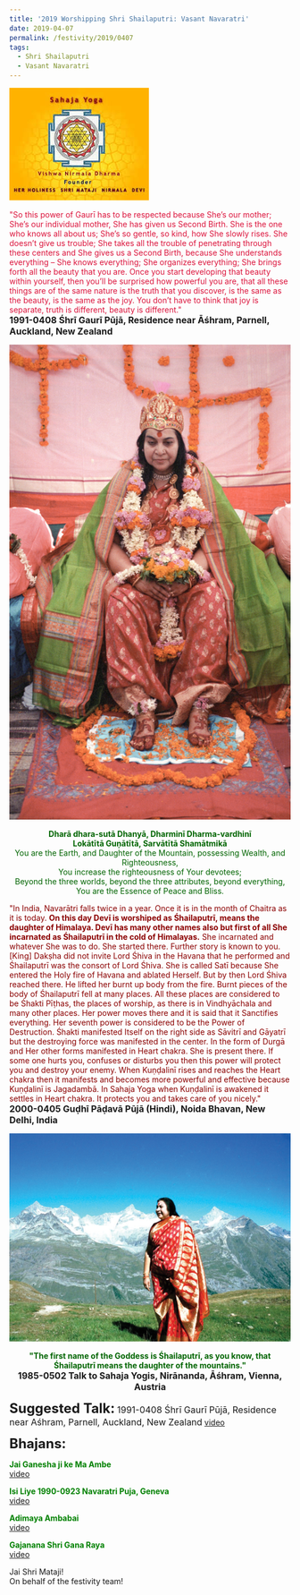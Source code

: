 ```yaml
---
title: '2019 Worshipping Shri Shailaputri: Vasant Navaratri'
date: 2019-04-07
permalink: /festivity/2019/0407
tags:
  - Shri Shailaputri
  - Vasant Navaratri
---
```


![PICTURE 1](/images/image1.png)

<p>
<font color="Crimson">"So this power of Gaurī has to be respected because She’s our mother; She’s our individual mother, She has given us Second Birth. She is the one who knows all about us; She’s so gentle, so kind, how She slowly rises. She doesn’t give us trouble; She takes all the trouble of penetrating through these centers and She gives us a Second Birth, because She understands everything – She knows everything; She organizes everything; She brings forth all the beauty that you are. Once you start developing that beauty within yourself, then you’ll be surprised how powerful you are, that all these things are of the same nature is the truth that you discover, is the same as the beauty, is the same as the joy. You don’t have to think that joy is separate, truth is different, beauty is different."</font><br>
<font size="+0"><b>1991-0408 Śhrī Gaurī Pūjā, Residence near Āśhram, Parnell, Auckland, New Zealand</b></font>
</p>

<div style="text-align: center"><img src="/images/image70.png" /></div>

<p style="color:DarkGreen; text-align:center;">
<b>Dharā dhara-sutā Dhanyā, Dharminī Dharma-vardhinī<br>
Lokātītā Guṇātītā, Sarvātītā Shamātmikā</b><br>
You are the Earth, and Daughter of the Mountain, possessing Wealth, and Righteousness,<br>
You increase the righteousness of Your devotees;<br>
Beyond the three worlds, beyond the three attributes, beyond everything,<br>
You are the Essence of Peace and Bliss.<br>
</p>

<p>
<font color="DarkRed">"In India, Navarātri falls twice in a year. Once it is in the month of Chaitra as it is today. <b>On this day Devī is worshiped as Śhailaputrī, means the daughter of Himalaya. Devī has many other names also but first of all She incarnated as Śhailaputrī in the cold of Himalayas.</b> She incarnated and whatever She was to do. She started there. Further story is known to you. [King] Dakṣha did not invite Lord Śhiva in the Havana that he performed and Śhailaputrī was the consort of Lord Śhiva. She is called Satī because She entered the Holy fire of Havana and ablated Herself. But by then Lord Śhiva reached there. He lifted her burnt up body from the fire. Burnt pieces of the body of Śhailaputrī fell at many places. All these places are considered to be Śhakti Pīṭhas, the places of worship, as there is in Vindhyāchala and many other places. Her power moves there and it is said that it Sanctifies everything. Her seventh power is considered to be the Power of Destruction. Śhakti manifested Itself on the right side as Sāvitrī and Gāyatrī but the destroying force was manifested in the center. In the form of Durgā and Her other forms manifested in Heart chakra. She is present there. If some one hurts you, confuses or disturbs you then this power will protect you and destroy your enemy. When Kuṇḍalinī rises and reaches the Heart chakra then it manifests and becomes more powerful and effective because Kuṇḍalinī is Jagadambā. In Sahaja Yoga when Kuṇḍalinī is awakened it settles in Heart chakra. It protects you and takes care of you nicely."</font><br>
<font size="+0"><b>2000-0405 Guḍhī Pāḍavā Pūjā (Hindi), Noida Bhavan, New Delhi, India</b></font>
</p>

<div style="text-align: center"><img src="/images/image71.png" /></div>

<p style="text-align:center;">
<font color="DarkGreen"><b>"The first name of the Goddess is Śhailaputrī, as you know, that Śhailaputrī means the daughter of the mountains."</b></font><br>
<font size="+0"><b>1985-0502 Talk to Sahaja Yogis, Nirānanda, Āśhram, Vienna, Austria</b></font><br>
</p>

<font size="+2"><b>Suggested Talk:</b></font> 
<font size="+0">1991-0408 Śhrī Gaurī Pūjā, Residence near Aśhram, Parnell, Auckland, New Zealand</font>
<a href="https://vimeo.com/88505728 "> video</a><br>

<font size="+2"><b>Bhajans:</b></font>

<p>
<font color="green"><b>Jai Ganesha ji ke Ma Ambe</b></font><br>
<a href="https://www.youtube.com/watch?v=KbUT-S2AcBY"> video</a><br>
</p>

<p>
<font color="green"><b>Isi Liye 1990-0923 Navaratri Puja, Geneva</b></font><br>
<a href="https://www.youtube.com/watch?v=oFGGshAsz2Q">video</a>
</p>

<p>
<font color="green"><b>Adimaya Ambabai</b></font><br>
<a href="https://www.youtube.com/watch?v=niuCWTNKu0k">video</a>
</p>
 
<p>
<font color="green"><b>Gajanana Shri Gana Raya</b></font><br>
<a href="https://www.youtube.com/watch?v=sDHdeRTcVjc">video</a> 
</p>

Jai Shri Mataji!<br>
On behalf of the festivity team!